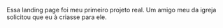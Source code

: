 Essa landing page foi meu primeiro projeto real. Um amigo meu da igreja solicitou que eu à criasse para ele.
